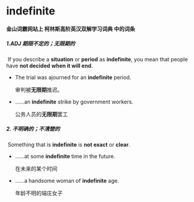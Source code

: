 # indefinite

#### 金山词霸网站上 柯林斯高阶英汉双解学习词典 中的词条

##### 1.ADJ  期限不定的；无限期的

​	 If you describe a **situation** or **period** as **indefinite**, you mean that people have **not decided** **when it will end**.

- The trial was ajourned for an **indefinite** period.

  审判被**无限期**推迟。

- ......an **indefinite** strike by government workers.

  公务人员的**无限期**罢工

##### 2. 不明确的；不清楚的

​	Something that is **indefinite** is **not exact** or **clear**.

- ......at some **indefinite** time in the future.

  在未来的某个时间

- ......a handsome woman of **indefinite** age.

  年龄不明的端庄女子